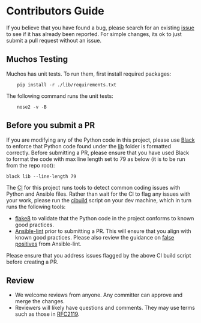 <!--
Licensed to the Apache Software Foundation (ASF) under one or more
contributor license agreements.  See the NOTICE file distributed with
this work for additional information regarding copyright ownership.
The ASF licenses this file to You under the Apache License, Version 2.0
(the "License"); you may not use this file except in compliance with
the License.  You may obtain a copy of the License at

    http://www.apache.org/licenses/LICENSE-2.0

Unless required by applicable law or agreed to in writing, software
distributed under the License is distributed on an "AS IS" BASIS,
WITHOUT WARRANTIES OR CONDITIONS OF ANY KIND, either express or implied.
See the License for the specific language governing permissions and
limitations under the License.
-->

# Contributors Guide

If you believe that you have found a bug, please search for an existing [issue](https://github.com/apache/fluo-muchos/issues) to see if it has already been reported. For simple changes, its ok to just submit a pull request without an issue.

## Muchos Testing

Muchos has unit tests. To run them, first install required packages:
```
    pip install -r ./lib/requirements.txt
```
The following command runs the unit tests:
```
    nose2 -v -B
```

## Before you submit a PR

If you are modifying any of the Python code in this project, please use [Black](https://github.com/psf/black) to enforce that Python code found under the [lib](https://github.com/apache/fluo-muchos/tree/main/lib) folder is formatted correctly. Before submitting a PR, please ensure that you have used Black to format the code with max line length set to 79 as below (it is to be run from the repo root):
```
black lib --line-length 79
```

The [CI](https://github.com/apache/fluo-muchos/tree/main/.github/workflows/ci.yaml) for this project runs tools to detect common coding issues with Python and Ansible files. Rather than wait for the CI to flag any issues with your work, please run the [cibuild](https://github.com/apache/fluo-muchos/tree/main/scripts/cibuild) script on your dev machine, which in turn runs the following tools:
- [flake8](https://github.com/pycqa/flake8) to validate that the Python code in the project conforms to known good practices.
- [Ansible-lint](https://github.com/ansible/ansible-lint/) prior to submitting a PR. This will ensure that you align with known good practices. Please also review the guidance on [false positives](https://docs.ansible.com/ansible-lint/rules/rules.html#false-positives-skipping-rules) from Ansible-lint.

Please ensure that you address issues flagged by the above CI build script before creating a PR.

## Review

- We welcome reviews from anyone. Any committer can approve and merge the changes.
- Reviewers will likely have questions and comments. They may use terms such as those in [RFC2119](https://tools.ietf.org/html/rfc2119).
